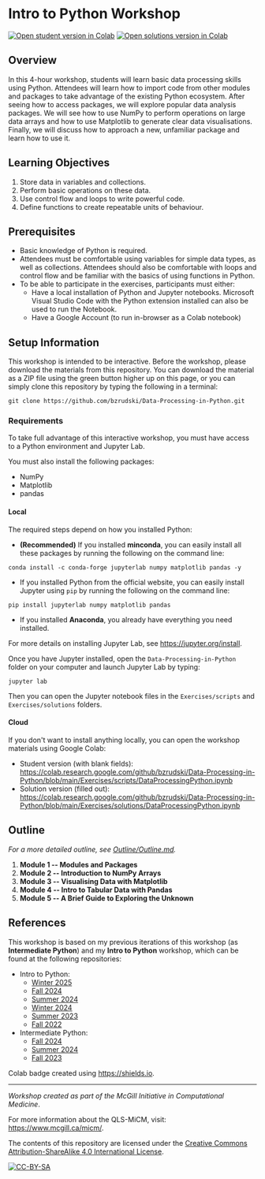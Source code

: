 # Intro to Python Workshop

[![Open student version in Colab](https://img.shields.io/badge/Open%20in%20Colab-Student%20version-blue?logo=googlecolab)](https://colab.research.google.com/github/bzrudski/Data-Processing-in-Python/blob/main/Exercises/scripts/DataProcessingPython.ipynb)
[![Open solutions version in Colab](https://img.shields.io/badge/Open%20in%20Colab-Solutions%20version-blue?logo=googlecolab)](https://colab.research.google.com/github/bzrudski/Data-Processing-in-Python/blob/main/Exercises/solutions/DataProcessingPython.ipynb)

## Overview

In this 4-hour workshop, students will learn basic data processing skills
using Python. Attendees will learn how to import code from other modules and
packages to take advantage of the existing Python ecosystem. After seeing how
to access packages, we will explore popular data analysis packages. We will
see how to use NumPy to perform operations on large data arrays and how to
use Matplotlib to generate clear data visualisations. Finally, we will discuss
how to approach a new, unfamiliar package and learn how to use it.

## Learning Objectives

1.  Store data in variables and collections.
2.  Perform basic operations on these data.
3.  Use control flow and loops to write powerful code.
4.  Define functions to create repeatable units of behaviour.

## Prerequisites

* Basic knowledge of Python is required.
* Attendees must be comfortable using variables for simple data types,
  as well as collections. Attendees should also be comfortable with
  loops and control flow and be familiar with the basics of using
  functions in Python.
* To be able to participate in the exercises, participants must either:
   * Have a local installation of Python and Jupyter notebooks.
     Microsoft Visual Studio Code with the Python extension installed
     can also be used to run the Notebook.
   * Have a Google Account (to run in-browser as a Colab notebook)

## Setup Information

This workshop is intended to be interactive. Before the workshop, please download the materials from this repository. You can download the material as a ZIP file using the green button higher up on this page, or you can simply clone this repository by typing the following in a terminal:

```shell
git clone https://github.com/bzrudski/Data-Processing-in-Python.git
```

### Requirements

To take full advantage of this interactive workshop, you must have access to a Python environment and Jupyter Lab.

You must also install the following packages:

* NumPy
* Matplotlib
* pandas

#### Local

The required steps depend on how you installed Python:

* **(Recommended)** If you installed **minconda**, you can easily install all these packages by running the following on the command line:
```shell
conda install -c conda-forge jupyterlab numpy matplotlib pandas -y
```
* If you installed Python from the official website, you can easily install Jupyter using `pip` by running the following on the command line:
```shell
pip install jupyterlab numpy matplotlib pandas
```
* If you installed **Anaconda**, you already have everything you need installed.

For more details on installing Jupyter Lab, see https://jupyter.org/install.


Once you have Jupyter installed, open the `Data-Processing-in-Python` folder on your computer and launch Jupyter Lab by typing:

```
jupyter lab
```

Then you can open the Jupyter notebook files in the `Exercises/scripts` and `Exercises/solutions` folders.

#### Cloud

If you don't want to install anything locally, you can open the workshop materials using Google Colab:

* Student version (with blank fields): https://colab.research.google.com/github/bzrudski/Data-Processing-in-Python/blob/main/Exercises/scripts/DataProcessingPython.ipynb
* Solution version (filled out): https://colab.research.google.com/github/bzrudski/Data-Processing-in-Python/blob/main/Exercises/solutions/DataProcessingPython.ipynb

## Outline

*For a more detailed outline, see [Outline/Outline.md](Outline/Outline.md).*

1.  **Module 1 -- Modules and Packages**
2.  **Module 2 -- Introduction to NumPy Arrays**
3.  **Module 3 -- Visualising Data with Matplotlib**
3.  **Module 4 -- Intro to Tabular Data with Pandas**
4.  **Module 5 -- A Brief Guide to Exploring the Unknown**

## References

This workshop is based on my previous iterations of this workshop (as **Intermediate Python**) and my **Intro to Python** workshop, which can be found at the following repositories:

* Intro to Python:
    * [Winter 2025](https://github.com/bzrudski/Intro-to-Python)
    * [Fall 2024](https://github.com/bzrudski/micm_intro_to_python_fall_2024)
    * [Summer 2024](https://github.com/bzrudski/micm_intro_to_python_summer_2024)
    * [Winter 2024](https://github.com/bzrudski/micm_intro_to_python_winter_2024)
    * [Summer 2023](https://github.com/bzrudski/micm_intro_to_python_summer_2023)
    * [Fall 2022](https://github.com/bzrudski/micm_intro_to_python_fall_2022)
* Intermediate Python:
    * [Fall 2024](https://github.com/bzrudski/micm_intermediate_python_fall_2024)
    * [Summer 2024](https://github.com/bzrudski/micm_intermediate_python_summer_2024)
    * [Fall 2023](https://github.com/bzrudski/micm_intermediate_python_fall_2023)


Colab badge created using https://shields.io.

---

*Workshop created as part of the McGill Initiative in Computational Medicine*.

For more information about the QLS-MiCM, visit: https://www.mcgill.ca/micm/.

The contents of this repository are licensed under the [Creative Commons Attribution-ShareAlike 4.0 International License](https://creativecommons.org/licenses/by-sa/4.0/).

[![CC-BY-SA](https://mirrors.creativecommons.org/presskit/buttons/88x31/svg/by-sa.svg)](https://creativecommons.org/licenses/by-sa/4.0/)
